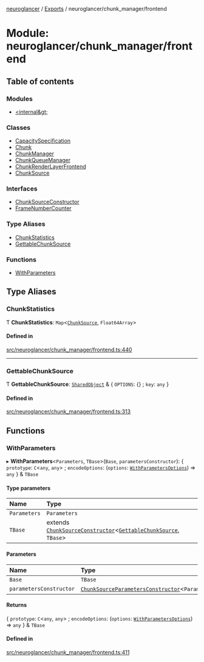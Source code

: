 [neuroglancer](../README.md) / [Exports](../modules.md) / neuroglancer/chunk\_manager/frontend

# Module: neuroglancer/chunk\_manager/frontend

## Table of contents

### Modules

- [&lt;internal\&gt;](neuroglancer_chunk_manager_frontend._internal_.md)

### Classes

- [CapacitySpecification](../classes/neuroglancer_chunk_manager_frontend.CapacitySpecification.md)
- [Chunk](../classes/neuroglancer_chunk_manager_frontend.Chunk.md)
- [ChunkManager](../classes/neuroglancer_chunk_manager_frontend.ChunkManager.md)
- [ChunkQueueManager](../classes/neuroglancer_chunk_manager_frontend.ChunkQueueManager.md)
- [ChunkRenderLayerFrontend](../classes/neuroglancer_chunk_manager_frontend.ChunkRenderLayerFrontend.md)
- [ChunkSource](../classes/neuroglancer_chunk_manager_frontend.ChunkSource.md)

### Interfaces

- [ChunkSourceConstructor](../interfaces/neuroglancer_chunk_manager_frontend.ChunkSourceConstructor.md)
- [FrameNumberCounter](../interfaces/neuroglancer_chunk_manager_frontend.FrameNumberCounter.md)

### Type Aliases

- [ChunkStatistics](neuroglancer_chunk_manager_frontend.md#chunkstatistics)
- [GettableChunkSource](neuroglancer_chunk_manager_frontend.md#gettablechunksource)

### Functions

- [WithParameters](neuroglancer_chunk_manager_frontend.md#withparameters)

## Type Aliases

### ChunkStatistics

Ƭ **ChunkStatistics**: `Map`<[`ChunkSource`](../classes/neuroglancer_chunk_manager_frontend.ChunkSource.md), `Float64Array`\>

#### Defined in

[src/neuroglancer/chunk_manager/frontend.ts:440](https://github.com/ActiveBrainAtlas2/neuroglancer/blob/034b457d/src/neuroglancer/chunk_manager/frontend.ts#L440)

___

### GettableChunkSource

Ƭ **GettableChunkSource**: [`SharedObject`](../classes/neuroglancer_worker_rpc.SharedObject.md) & { `OPTIONS`: {} ; `key`: `any`  }

#### Defined in

[src/neuroglancer/chunk_manager/frontend.ts:313](https://github.com/ActiveBrainAtlas2/neuroglancer/blob/034b457d/src/neuroglancer/chunk_manager/frontend.ts#L313)

## Functions

### WithParameters

▸ **WithParameters**<`Parameters`, `TBase`\>(`Base`, `parametersConstructor`): { `prototype`: `C`<`any`, `any`\> ; `encodeOptions`: (`options`: [`WithParametersOptions`](neuroglancer_chunk_manager_frontend._internal_.md#withparametersoptions)) => `any`  } & `TBase`

#### Type parameters

| Name | Type |
| :------ | :------ |
| `Parameters` | `Parameters` |
| `TBase` | extends [`ChunkSourceConstructor`](../interfaces/neuroglancer_chunk_manager_frontend.ChunkSourceConstructor.md)<[`GettableChunkSource`](neuroglancer_chunk_manager_frontend.md#gettablechunksource), `TBase`\> |

#### Parameters

| Name | Type |
| :------ | :------ |
| `Base` | `TBase` |
| `parametersConstructor` | [`ChunkSourceParametersConstructor`](../interfaces/neuroglancer_chunk_manager_base.ChunkSourceParametersConstructor.md)<`Parameters`\> |

#### Returns

{ `prototype`: `C`<`any`, `any`\> ; `encodeOptions`: (`options`: [`WithParametersOptions`](neuroglancer_chunk_manager_frontend._internal_.md#withparametersoptions)) => `any`  } & `TBase`

#### Defined in

[src/neuroglancer/chunk_manager/frontend.ts:411](https://github.com/ActiveBrainAtlas2/neuroglancer/blob/034b457d/src/neuroglancer/chunk_manager/frontend.ts#L411)
